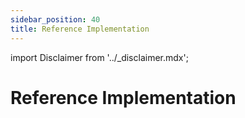 ```yaml
---
sidebar_position: 40
title: Reference Implementation
---
```


import Disclaimer from '../\_disclaimer.mdx';

<Disclaimer />

# Reference Implementation

